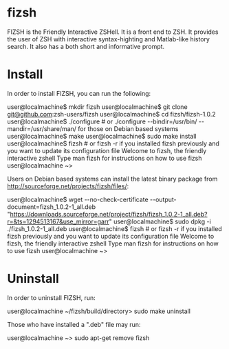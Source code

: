fizsh
=====

FIZSH is the Friendly Interactive ZSHell. It is a front end to ZSH. It provides the user of ZSH with interactive syntax-highting and Matlab-like history search. It also has a both short and informative prompt.


Install
=======

In order to install FIZSH, you can run the following: 

user@localmachine$ mkdir fizsh
user@localmachine$ git clone git@github.com:zsh-users/fizsh
user@localmachine$ cd fizsh/fizsh-1.0.2
user@localmachine$ ./configure # or ./configure --bindir=/usr/bin/ --mandir=/usr/share/man/ for those on Debian based systems
user@localmachine$ make
user@localmachine$ sudo make install
user@localmachine$ fizsh # or fizsh -r if you installed fizsh previously and you want to update its configuration file
Welcome to fizsh, the friendly interactive zshell
Type man fizsh for instructions on how to use fizsh
user@localmachine ~> 

Users on Debian based systems can install the latest binary package from http://sourceforge.net/projects/fizsh/files/: 

user@localmachine$ wget --no-check-certificate --output-document=fizsh_1.0.2-1_all.deb "https://downloads.sourceforge.net/project/fizsh/fizsh_1.0.2-1_all.deb?r=&ts=1294513167&use_mirror=garr"
user@localmachine$ sudo dpkg -i ./fizsh_1.0.2-1_all.deb
user@localmachine$ fizsh # or fizsh -r if you installed fizsh previously and you want to update its configuration file
Welcome to fizsh, the friendly interactive zshell
Type man fizsh for instructions on how to use fizsh
user@localmachine ~> 


Uninstall
=========

In order to uninstall FIZSH, run:

user@localmachine ~/fizsh/build/directory> sudo make uninstall

Those who have installed a ".deb" file may run:

user@localmachine ~> sudo apt-get remove fizsh

